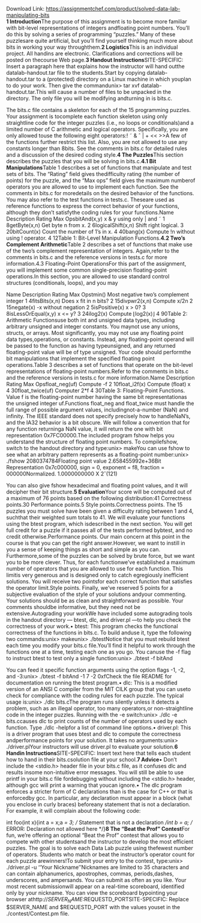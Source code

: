 Download Link: https://assignmentchef.com/product/solved-data-lab-manipulating-bits
<br>
<strong>1 Introduction</strong>The purpose of this assignment is to become more familiar with bit-level representations of integers andfloating point numbers. You’ll do this by solving a series of programming “puzzles.” Many of these puzzlesare quite artificial, but you’ll find yourself thinking much more about bits in working your way throughthem.<strong>2 Logistics</strong>This is an individual project. All handins are electronic. Clarifications and corrections will be posted on thecourse Web page.<strong>3 Handout Instructions</strong>SITE-SPECIFIC: Insert a paragraph here that explains how the instructor will hand outthe datalab-handout.tar file to the students.Start by copying datalab-handout.tar to a (protected) directory on a Linux machine in which youplan to do your work. Then give the commandunix&gt; tar xvf datalab-handout.tar.This will cause a number of files to be unpacked in the directory. The only file you will be modifying andturning in is bits.c.

The bits.c file contains a skeleton for each of the 15 programming puzzles. Your assignment is tocomplete each function skeleton using only straightline code for the integer puzzles (i.e., no loops or conditionals)and a limited number of C arithmetic and logical operators. Specifically, you are only allowed touse the following eight operators:! ˜ &amp; ˆ | + &lt;&lt; &gt;&gt;A few of the functions further restrict this list. Also, you are not allowed to use any constants longer than 8bits. See the comments in bits.c for detailed rules and a discussion of the desired coding style.<strong>4 The Puzzles</strong>This section describes the puzzles that you will be solving in bits.c.<strong>4.1 Bit Manipulations</strong>Table 1 describes a set of functions that manipulate and test sets of bits. The “Rating” field gives thedifficulty rating (the number of points) for the puzzle, and the “Max ops” field gives the maximum numberof operators you are allowed to use to implement each function. See the comments in bits.c for moredetails on the desired behavior of the functions. You may also refer to the test functions in tests.c. Theseare used as reference functions to express the correct behavior of your functions, although they don’t satisfythe coding rules for your functions.Name Description Rating Max OpsbitAnd(x,y) x &amp; y using only | and ˜ 1 8getByte(x,n) Get byte n from x. 2 6logicalShift(x,n) Shift right logical. 3 20bitCount(x) Count the number of 1’s in x. 4 40bang(x) Compute !n without using ! operator. 4 12Table 1: Bit-Level Manipulation Functions.<strong>4.2 Two’s Complement Arithmetic</strong>Table 2 describes a set of functions that make use of the two’s complement representation of integers. Again,refer to the comments in bits.c and the reference versions in tests.c for more information.4.3 Floating-Point OperationsFor this part of the assignment, you will implement some common single-precision floating-point operations.In this section, you are allowed to use standard control structures (conditionals, loops), and you may

Name Description Rating Max Opstmin() Most negative two’s complement integer 1 4fitsBits(x,n) Does x fit in n bits? 2 15divpwr2(x,n) Compute x/2n 2 15negate(x) -x without negation 2 5isPositive(x) x &gt; 0? 3 8isLessOrEqual(x,y) x &lt;= y? 3 24ilog2(x) Compute ⌊log2(x)⌋ 4 90Table 2: Arithmetic Functionsuse both int and unsigned data types, including arbitrary unsigned and integer constants. You maynot use any unions, structs, or arrays. Most significantly, you may not use any floating point data types,operations, or constants. Instead, any floating-point operand will be passed to the function as having typeunsigned, and any returned floating-point value will be of type unsigned. Your code should performthe bit manipulations that implement the specified floating point operations.Table 3 describes a set of functions that operate on the bit-level representations of floating-point numbers.Refer to the comments in bits.c and the reference versions in tests.c for more information.Name Description Rating Max Opsfloat_neg(uf) Compute -f 2 10float_i2f(x) Compute (float) x 4 30float_twice(uf) Computer 2*f 4 30Table 3: Floating-Point Functions. Value f is the floating-point number having the same bit representationas the unsigned integer uf.Functions float_neg and float_twice must handle the full range of possible argument values, includingnot-a-number (NaN) and infinity. The IEEE standard does not specify precisely how to handleNaN’s, and the IA32 behavior is a bit obscure. We will follow a convention that for any function returninga NaN value, it will return the one with bit representation 0x7FC00000.The included program fshow helps you understand the structure of floating point numbers. To compilefshow, switch to the handout directory and type:unix&gt; makeYou can use fshow to see what an arbitrary pattern represents as a floating-point number:unix&gt; ./fshow 2080374784Floating point value 2.658455992e+36Bit Representation 0x7c000000, sign = 0, exponent = f8, fraction = 000000Normalized. 1.0000000000 X 2ˆ(121)

You can also give fshow hexadecimal and floating point values, and it will decipher their bit structure.<strong>5 Evaluation</strong>Your score will be computed out of a maximum of 76 points based on the following distribution:41 Correctness points.30 Performance points.5 Style points.Correctness points. The 15 puzzles you must solve have been given a difficulty rating between 1 and 4, suchthat their weighted sum totals to 41. We will evaluate your functions using the btest program, which isdescribed in the next section. You will get full credit for a puzzle if it passes all of the tests performed bybtest, and no credit otherwise.Performance points. Our main concern at this point in the course is that you can get the right answer.However, we want to instill in you a sense of keeping things as short and simple as you can. Furthermore,some of the puzzles can be solved by brute force, but we want you to be more clever. Thus, for each functionwe’ve established a maximum number of operators that you are allowed to use for each function. This limitis very generous and is designed only to catch egregiously inefficient solutions. You will receive two pointsfor each correct function that satisfies the operator limit.Style points. Finally, we’ve reserved 5 points for a subjective evaluation of the style of your solutions andyour commenting. Your solutions should be as clean and straightforward as possible. Your comments shouldbe informative, but they need not be extensive.Autograding your workWe have included some autograding tools in the handout directory — btest, dlc, and driver.pl —to help you check the correctness of your work.• btest: This program checks the functional correctness of the functions in bits.c. To build anduse it, type the following two commands:unix&gt; makeunix&gt; ./btestNotice that you must rebuild btest each time you modify your bits.c file.You’ll find it helpful to work through the functions one at a time, testing each one as you go. You canuse the -f flag to instruct btest to test only a single function:unix&gt; ./btest -f bitAnd

You can feed it specific function arguments using the option flags -1, -2, and -3:unix&gt; ./btest -f bitAnd -1 7 -2 0xfCheck the file README for documentation on running the btest program.• dlc: This is a modified version of an ANSI C compiler from the MIT CILK group that you can useto check for compliance with the coding rules for each puzzle. The typical usage is:unix&gt; ./dlc bits.cThe program runs silently unless it detects a problem, such as an illegal operator, too many operators,or non-straightline code in the integer puzzles. Running with the -e switch:unix&gt; ./dlc -e bits.ccauses dlc to print counts of the number of operators used by each function. Type ./dlc -helpfor a list of command line options.• driver.pl: This is a driver program that uses btest and dlc to compute the correctness andperformance points for your solution. It takes no arguments:unix&gt; ./driver.plYour instructors will use driver.pl to evaluate your solution.<strong>6 Handin Instructions</strong>SITE-SPECIFIC: Insert text here that tells each student how to hand in their bits.csolution file at your school.<strong>7 Advice</strong>• Don’t include the &lt;stdio.h&gt; header file in your bits.c file, as it confuses dlc and results insome non-intuitive error messages. You will still be able to use printf in your bits.c file fordebugging without including the &lt;stdio.h&gt; header, although gcc will print a warning that youcan ignore.• The dlc program enforces a stricter form of C declarations than is the case for C++ or that is enforcedby gcc. In particular, any declaration must appear in a block (what you enclose in curly braces) beforeany statement that is not a declaration. For example, it will complain about the following code:

int foo(int x){int a = x;a *= 3; /* Statement that is not a declaration */int b = a; /* ERROR: Declaration not allowed here */}<strong>8 The “Beat the Prof” Contest</strong>For fun, we’re offering an optional “Beat the Prof” contest that allows you to compete with other studentsand the instructor to develop the most efficient puzzles. The goal is to solve each Data Lab puzzle using thefewest number of operators. Students who match or beat the instructor’s operator count for each puzzle arewinners!To submit your entry to the contest, type:unix&gt; ./driver.pl -u ‘‘Your Nickname’’Nicknames are limited to 35 characters and can contain alphanumerics, apostrophes, commas, periods,dashes, underscores, and ampersands. You can submit as often as you like. Your most recent submissionwill appear on a real-time scoreboard, identified only by your nickname. You can view the scoreboard bypointing your browser athttp://$SERVER_NAME:$REQUESTD_PORTSITE-SPECIFIC: Replace $SERVER_NAME and $REQUESTD_PORT with the values youset in the ./contest/Contest.pm file.